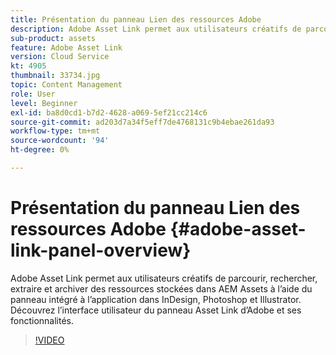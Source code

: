 ```yaml
---
title: Présentation du panneau Lien des ressources Adobe
description: Adobe Asset Link permet aux utilisateurs créatifs de parcourir, rechercher, extraire et archiver des ressources stockées dans AEM Assets à l’aide du panneau intégré à l’application dans InDesign, Photoshop et Illustrator. Découvrez l’interface utilisateur du panneau Asset Link d’Adobe et ses fonctionnalités.
sub-product: assets
feature: Adobe Asset Link
version: Cloud Service
kt: 4905
thumbnail: 33734.jpg
topic: Content Management
role: User
level: Beginner
exl-id: ba8d0cd1-b7d2-4628-a069-5ef21cc214c6
source-git-commit: ad203d7a34f5eff7de4768131c9b4ebae261da93
workflow-type: tm+mt
source-wordcount: '94'
ht-degree: 0%

---
```


# Présentation du panneau Lien des ressources Adobe {#adobe-asset-link-panel-overview}

Adobe Asset Link permet aux utilisateurs créatifs de parcourir, rechercher, extraire et archiver des ressources stockées dans AEM Assets à l’aide du panneau intégré à l’application dans InDesign, Photoshop et Illustrator. Découvrez l’interface utilisateur du panneau Asset Link d’Adobe et ses fonctionnalités.

>[!VIDEO](https://video.tv.adobe.com/v/33734/?quality=12)
